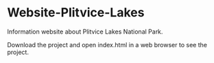 # Website-Plitvice-Lakes
Information website about Plitvice Lakes National Park.

Download the project and open index.html in a web browser to see the project.
